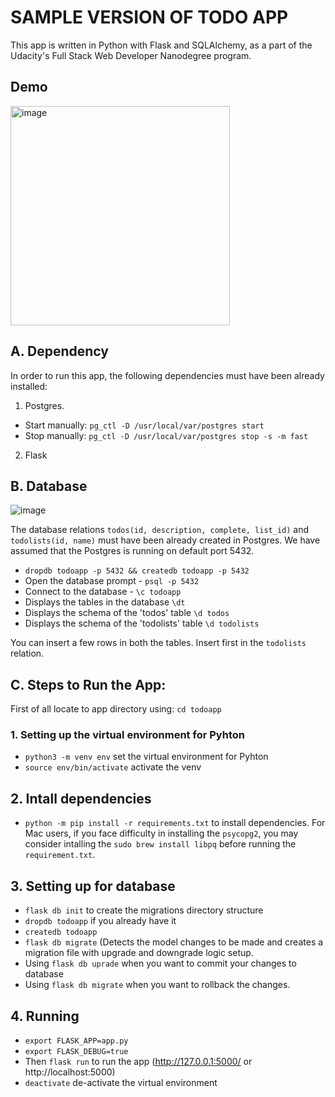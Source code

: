 # SAMPLE VERSION OF TODO APP
This app is written in Python with Flask and SQLAlchemy, as a part of the Udacity's Full Stack Web Developer Nanodegree program.

## Demo
<img width="351" alt="image" src="https://user-images.githubusercontent.com/15206083/222968879-3838b171-50fd-4631-8e38-bbf9ff70f82a.png">

## A. Dependency
In order to run this app, the following dependencies must have been already installed:
1. Postgres. 
 * Start manually: `pg_ctl -D /usr/local/var/postgres start`
 * Stop manually: `pg_ctl -D /usr/local/var/postgres stop -s -m fast`
 
2. Flask

## B. Database
![image](https://user-images.githubusercontent.com/15206083/222969023-04f50437-58da-40c8-8e06-236a5615bdbb.png)

The database relations `todos(id, description, complete, list_id)` and `todolists(id, name)` must have been already created in Postgres. We have assumed that the Postgres is running on default port 5432.

* `dropdb todoapp -p 5432 && createdb todoapp -p 5432` 
* Open the database prompt - `psql -p 5432`
* Connect to the database - `\c todoapp` 
* Displays the tables in the database `\dt` 
* Displays the schema of the 'todos' table `\d todos` 
* Displays the schema of the 'todolists' table `\d todolists` 

You can insert a few rows in both the tables. Insert first in the `todolists` relation. 

## C. Steps to Run the App:

First of all locate to app directory using: `cd todoapp`

### 1. Setting up the virtual environment for Pyhton
* `python3 -m venv env` set the virtual environment for Pyhton 
* `source env/bin/activate` activate the venv

## 2. Intall dependencies
* `python -m pip install -r requirements.txt` to install dependencies. For Mac users, if you face difficulty in installing the `psycopg2`, you may consider intalling the `sudo brew install libpq` before running the `requirement.txt`. 

## 3. Setting up for database
* `flask db init` to create the migrations directory structure
* `dropdb todoapp` if you already have it
* `createdb todoapp`
* `flask db migrate` (Detects the model changes to be made and creates a migration file with upgrade and downgrade logic setup.
* Using `flask db uprade` when you want to commit your changes to database
* Using `flask db migrate` when you want to rollback the changes.

## 4. Running
* `export FLASK_APP=app.py`
* `export FLASK_DEBUG=true`
* Then `flask run` to run the app (http://127.0.0.1:5000/ or http://localhost:5000)
* `deactivate` de-activate the virtual environment

